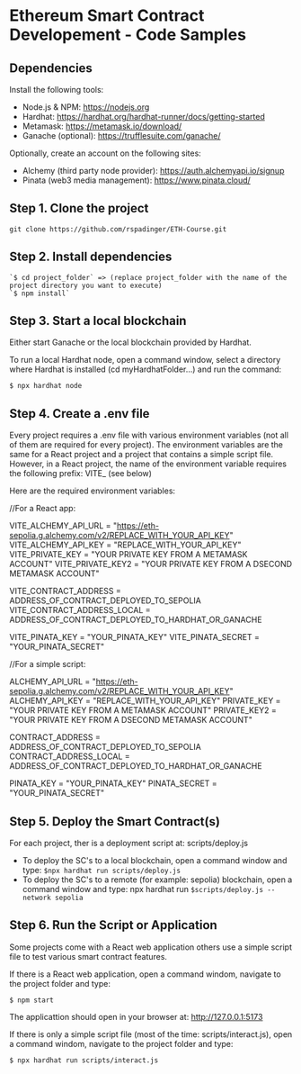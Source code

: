# Ethereum Smart Contract Developement - Code Samples

## Dependencies

Install the following tools:

-   Node.js & NPM: https://nodejs.org
-   Hardhat: https://hardhat.org/hardhat-runner/docs/getting-started
-   Metamask: https://metamask.io/download/
-   Ganache (optional): https://trufflesuite.com/ganache/

Optionally, create an account on the following sites:

-   Alchemy (third party node provider): https://auth.alchemyapi.io/signup
-   Pinata (web3 media management): https://www.pinata.cloud/

## Step 1. Clone the project

`git clone https://github.com/rspadinger/ETH-Course.git`

## Step 2. Install dependencies

```
`$ cd project_folder` => (replace project_folder with the name of the project directory you want to execute)
`$ npm install`
```

## Step 3. Start a local blockchain

Either start Ganache or the local blockchain provided by Hardhat.

To run a local Hardhat node, open a command window, select a directory where Hardhat is installed (cd myHardhatFolder...) and run the command:

`$ npx hardhat node`

## Step 4. Create a .env file

Every project requires a .env file with various environment variables (not all of them are required for every project).
The environment variables are the same for a React project and a project that contains a simple script file.
However, in a React project, the name of the environment variable requires the following prefix: VITE\_ (see below)

Here are the required environment variables:

//For a React app:

VITE_ALCHEMY_API_URL = "https://eth-sepolia.g.alchemy.com/v2/REPLACE_WITH_YOUR_API_KEY"
VITE_ALCHEMY_API_KEY = "REPLACE_WITH_YOUR_API_KEY"
VITE_PRIVATE_KEY = "YOUR PRIVATE KEY FROM A METAMASK ACCOUNT"
VITE_PRIVATE_KEY2 = "YOUR PRIVATE KEY FROM A DSECOND METAMASK ACCOUNT"

VITE_CONTRACT_ADDRESS = ADDRESS_OF_CONTRACT_DEPLOYED_TO_SEPOLIA
VITE_CONTRACT_ADDRESS_LOCAL = ADDRESS_OF_CONTRACT_DEPLOYED_TO_HARDHAT_OR_GANACHE

VITE_PINATA_KEY = "YOUR_PINATA_KEY"
VITE_PINATA_SECRET = "YOUR_PINATA_SECRET"

//For a simple script:

ALCHEMY_API_URL = "https://eth-sepolia.g.alchemy.com/v2/REPLACE_WITH_YOUR_API_KEY"
ALCHEMY_API_KEY = "REPLACE_WITH_YOUR_API_KEY"
PRIVATE_KEY = "YOUR PRIVATE KEY FROM A METAMASK ACCOUNT"
PRIVATE_KEY2 = "YOUR PRIVATE KEY FROM A DSECOND METAMASK ACCOUNT"

CONTRACT_ADDRESS = ADDRESS_OF_CONTRACT_DEPLOYED_TO_SEPOLIA
CONTRACT_ADDRESS_LOCAL = ADDRESS_OF_CONTRACT_DEPLOYED_TO_HARDHAT_OR_GANACHE

PINATA_KEY = "YOUR_PINATA_KEY"
PINATA_SECRET = "YOUR_PINATA_SECRET"

## Step 5. Deploy the Smart Contract(s)

For each project, ther is a deployment script at: scripts/deploy.js

-   To deploy the SC's to a local blockchain, open a command window and type: `$npx hardhat run scripts/deploy.js`
-   To deploy the SC's to a remote (for example: sepolia) blockchain, open a command window and type: npx hardhat run `$scripts/deploy.js --network sepolia`

## Step 6. Run the Script or Application

Some projects come with a React web application others use a simple script file to test various smart contract features.

If there is a React web application, open a command windom, navigate to the project folder and type:

`$ npm start`

The applicattion should open in your browser at: http://127.0.0.1:5173

If there is only a simple script file (most of the time: scripts/interact.js), open a command windom, navigate to the project folder and type:

`$ npx hardhat run scripts/interact.js`
